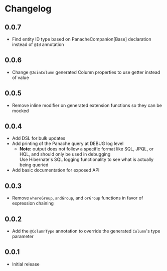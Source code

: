 # Changelog

## 0.0.7
- Find entity ID type based on PanacheCompanion\[Base\] declaration instead of `@Id` annotation

## 0.0.6
- Change `@JoinColumn` generated Column properties to use getter instead of value

## 0.0.5
- Remove inline modifier on generated extension functions so they can be mocked

## 0.0.4
- Add DSL for bulk updates
- Add printing of the Panache query at DEBUG log level
  - **Note:** output does not follow a specific format like SQL, JPQL, or HQL, and should only be used in debugging  
    Use Hibernate's SQL logging functionality to see what is actually being queried
- Add basic documentation for exposed API

## 0.0.3
- Remove `whereGroup`, `andGroup`, and `orGroup` functions in favor of expression chaining

## 0.0.2
- Add the `@ColumnType` annotation to override the generated `Column`'s type parameter

## 0.0.1
- Initial release
